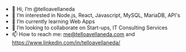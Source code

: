 - 👋 Hi, I’m @telloavellaneda
- 👀 I’m interested in Node.js, React, Javascript, MySQL, MariaDB, API's
- 🌱 I’m currently learning Web Apps
- 💞️ I’m looking to collaborate on Start-ups, IT Consulting Services
- 📫 How to reach me: me@telloavellaneda.com and https://www.linkedin.com/in/telloavellaneda/
